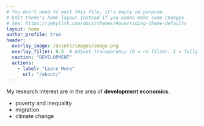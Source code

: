 ```yaml
---
# You don't need to edit this file, it's empty on purpose.
# Edit theme's home layout instead if you wanna make some changes
# See: https://jekyllrb.com/docs/themes/#overriding-theme-defaults
layout: home
author_profile: true
header:
  overlay_image: /assets/images/image.png
  overlay_filter: 0.5  # Adjust transparency (0 = no filter, 1 = fully dark)
  caption: "DEVELOPMENT"
  actions:
    - label: "Learn More"
      url: "/about/"
---
```

<!-- Google tag (gtag.js) -->
<script async src="https://www.googletagmanager.com/gtag/js?id=G-CCD8WD25BZ"></script>
<script>
  window.dataLayer = window.dataLayer || [];
  function gtag(){dataLayer.push(arguments);}
  gtag('js', new Date());

  gtag('config', 'G-CCD8WD25BZ');
</script>
My research interest are in the area of **development economics**.

- poverty and inequality
- migration
- climate change
